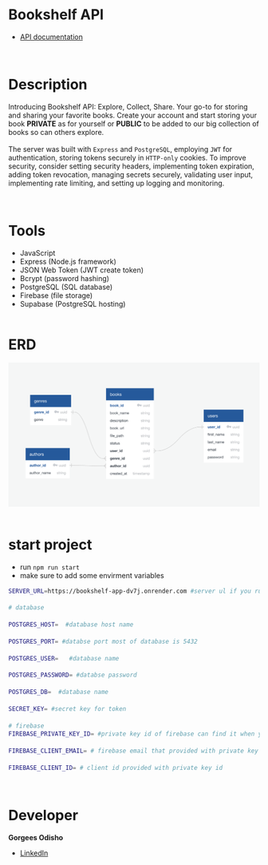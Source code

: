 # Bookshelf API

- <a href="http://ec2-16-171-34-117.eu-north-1.compute.amazonaws.com/api-doc" target="_blank">API documentation</a>

<br>

# Description

Introducing Bookshelf API: Explore, Collect, Share. Your go-to for storing and sharing your favorite books. Create your account and start storing your book <strong>PRIVATE</strong> as for yourself or <strong>PUBLIC</strong> to be added to our big collection of books so can others explore. <br/> <br/>
The server was built with `Express` and `PostgreSQL`, employing `JWT` for authentication, storing tokens securely in `HTTP-only` cookies. To improve security, consider setting security headers, implementing token expiration, adding token revocation, managing secrets securely, validating user input, implementing rate limiting, and setting up logging and monitoring.

<br>

# Tools

- JavaScript
- Express (Node.js framework)
- JSON Web Token (JWT create token)
- Bcrypt (password hashing)
- PostgreSQL (SQL database)
- Firebase (file storage)
- Supabase (PostgreSQL hosting)
  <br>
  <br>

# ERD

<img src="./images/erd.png" alt="Alt Text" title="Title">
<br/>
<br/>

# start project

- run `npm run start`
- make sure to add some envirment variables

```bash
SERVER_URL=https://bookshelf-app-dv7j.onrender.com #server ul if you run the project localy then add this instead http://localhost:3000

# database

POSTGRES_HOST=  #database host name

POSTGRES_PORT= #databse port most of database is 5432

POSTGRES_USER=   #database name

POSTGRES_PASSWORD= #databse password

POSTGRES_DB=  #database name

SECRET_KEY= #secret key for token

# firebase
FIREBASE_PRIVATE_KEY_ID= #private key id of firebase can find it when you crearte a storage

FIREBASE_CLIENT_EMAIL= # firebase email that provided with private key id

FIREBASE_CLIENT_ID= # client id provided with private key id
```

<br/>

# Developer

**Gorgees Odisho**

- [LinkedIn](https://www.linkedin.com/in/gorgees/)

<br>
